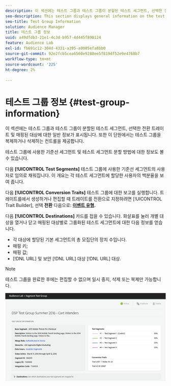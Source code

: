```yaml
---
description: 이 섹션에는 테스트 그룹과 테스트 그룹이 분할된 테스트 세그먼트, 선택한 전환 트레이트 및 매핑된 대상에 대한 일반 정보가 표시됩니다. 또한 이 단원에서는 테스트 그룹을 복제하거나 삭제하는 컨트롤을 제공합니다.
seo-description: This section displays general information on the test group and the test segments it is divided into, the selected conversion traits and mapped destinations. The section also provides controls for duplicating or deleting the test group.
seo-title: Test Group Information
solution: Audience Manager
title: 테스트 그룹 정보
uuid: a49dfdb3-21e1-4c3d-b957-4d445f890124
feature: Audience Lab
exl-id: fb691c12-304d-4331-a395-a9005efa8bb0
source-git-commit: 92e2fcb5cea6560e9288ee5f819df52e9e4768b7
workflow-type: tm+mt
source-wordcount: '225'
ht-degree: 2%

---
```


# 테스트 그룹 정보 {#test-group-information}

이 섹션에는 테스트 그룹과 테스트 그룹이 분할된 테스트 세그먼트, 선택한 전환 트레이트 및 매핑된 대상에 대한 일반 정보가 표시됩니다. 또한 이 단원에서는 테스트 그룹을 복제하거나 삭제하는 컨트롤을 제공합니다.

테스트 그룹에 사용한 기준선 세그먼트 및 테스트 세그먼트 분할 방법에 대한 정보도 볼 수 있습니다.

다음 **[!UICONTROL Test Segments]** 테스트 그룹에 사용한 기준선 세그먼트의 사용자로 임의로 채워집니다. 이 개요는 각 테스트 세그먼트에 할당한 사용자의 백분율을 보여 줍니다.

다음 **[!UICONTROL Conversion Traits]** 테스트 그룹에 대한 보고를 실행합니다. 트레이트를에서 생성하거나 편집할 때 트레이트를 전환으로 지정하려면 [!UICONTROL Trait Builder], 선택 **전환** 다음으로: **[이벤트 유형](../../features/traits/create-onboarded-rule-based-traits.md).**

다음 **[!UICONTROL Destinations]** 카드를 접을 수 있습니다. 화살표를 눌러 개별 대상을 열거나 닫고 매핑된 대상별로 그룹화된 테스트 세그먼트에 대한 다음 정보를 얻습니다.

* 각 대상에 할당된 기본 세그먼트의 총 모집단의 장치 수입니다.
* 매핑 키;
* 매핑 값;
* [!DNL URL] 및 보안 [!DNL URL] 대상 [!DNL URL] 대상.

>[!NOTE]
>
>테스트 그룹을 완료한 후에는 편집할 수 없으며 일시 중지, 삭제 또는 복제만 가능합니다.

![](assets/test-groups-information.PNG)
